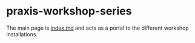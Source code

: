 # praxis-workshop-series
The main page is [index.md](./index.md) and acts as a portal to the different workshop installations.
